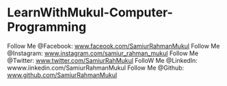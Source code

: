 # LearnWithMukul-Computer-Programming

Follow Me @Facebook: www.faceook.com/SamiurRahmanMukul
Follow Me @Instagram: www.instagram.com/samiur_rahman_mukul
Follow Me @Twitter: www.twitter.com/SamiurRahMukul
FolloW Me @LinkedIn: wwww.iinkedin.com/SamiurRahmanMukul
Follow Me @Github: www.github.com/SamiurRahmanMukul

